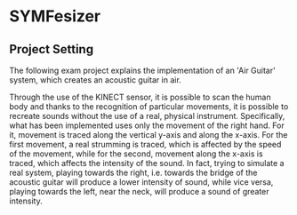 # SYMFesizer
## Project Setting
The following exam project explains the implementation of an 'Air Guitar' system, which creates an acoustic guitar in air.

Through the use of the KINECT sensor, it is possible to scan the human body and thanks to the recognition of particular movements, it is possible to recreate sounds without the use of a real, physical instrument. 
Specifically, what has been implemented uses only the movement of the right hand. For it, movement is traced along the vertical y-axis and along the x-axis. For the first movement, a real strumming is traced, which is affected by the speed of the movement, while for the second, movement along the x-axis is traced, which affects the intensity of the sound. In fact, trying to simulate a real system, playing towards the right, i.e. towards the bridge of the acoustic guitar will produce a lower intensity of sound, while vice versa, playing towards the left, near the neck, will produce a sound of greater intensity. 
